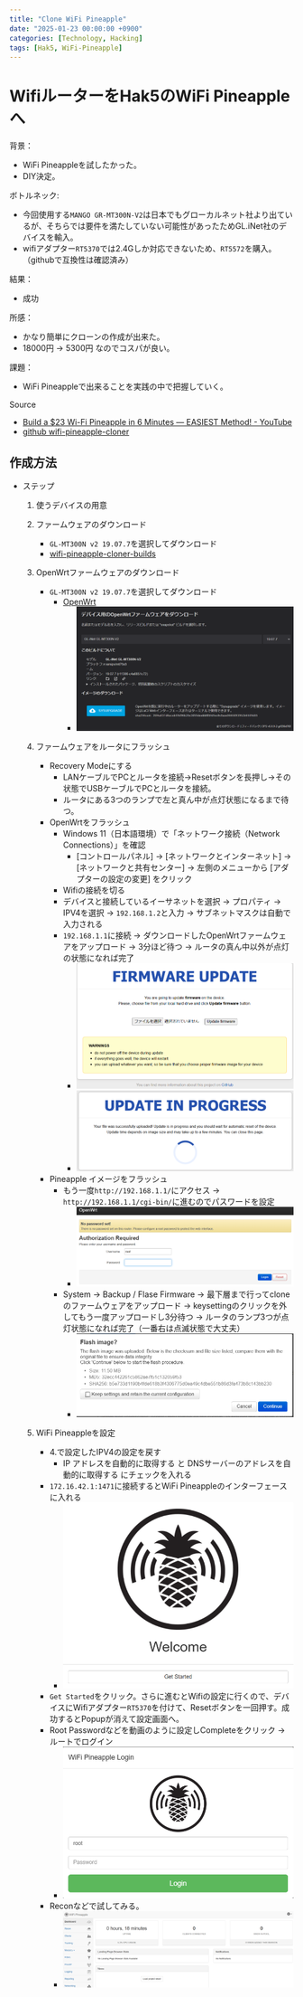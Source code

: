 ```yaml
---
title: "Clone WiFi Pineapple"
date: "2025-01-23 00:00:00 +0900"
categories: [Technology, Hacking]
tags: [Hak5, WiFi-Pineapple]
---
```


# WifiルーターをHak5のWiFi Pineappleへ

背景：
- WiFi Pineappleを試したかった。
- DIY決定。

ボトルネック:
- 今回使用する`MANGO GR-MT300N-V2`は日本でもグローカルネット社より出ているが、そちらでは要件を満たしていない可能性があったためGL.iNet社のデバイスを輸入。
- wifiアダプター`RT5370`では2.4Gしか対応できないため、`RT5572`を購入。（githubで互換性は確認済み）

結果：
- 成功

所感：
- かなり簡単にクローンの作成が出来た。
- 18000円 → 5300円 なのでコスパが良い。

課題：
- WiFi Pineappleで出来ることを実践の中で把握していく。

Source
- [Build a $23 Wi-Fi Pineapple in 6 Minutes — EASIEST Method! - YouTube](https://www.youtube.com/watch?v=udnxagkSzoA)
- [github wifi-pineapple-cloner](https://github.com/xchwarze/wifi-pineapple-cloner)

## 作成方法
- ステップ
  1. 使うデバイスの用意
  2. ファームウェアのダウンロード
      - `GL-MT300N v2 19.07.7`を選択してダウンロード
      - [wifi-pineapple-cloner-builds](https://gitlab.com/xchwarze/wifi-pineapple-cloner-builds)
  
  3. OpenWrtファームウェアのダウンロード
      - `GL-MT300N v2 19.07.7`を選択してダウンロード
        - [OpenWrt](https://firmware-selector.openwrt.org/)
          - ![alt text](../assets/images/Screenshot_2025-01-23_145122.png)
  
  4. ファームウェアをルータにフラッシュ
      - Recovery Modeにする
        - LANケーブルでPCとルータを接続→Resetボタンを長押し→その状態でUSBケーブルでPCとルータを接続。
        - ルータにある3つのランプで左と真ん中が点灯状態になるまで待つ。
      - OpenWrtをフラッシュ
        - Windows 11（日本語環境）で「ネットワーク接続（Network Connections）」を確認
          - [コントロールパネル] → [ネットワークとインターネット] → [ネットワークと共有センター] → 左側のメニューから [アダプターの設定の変更] をクリック
        - Wifiの接続を切る
        - デバイスと接続しているイーサネットを選択 → プロパティ → IPV4を選択 → `192.168.1.2`と入力 → サブネットマスクは自動で入力される
        - `192.168.1.1`に接続 → ダウンロードしたOpenWrtファームウェアをアップロード → 3分ほど待つ → ルータの真ん中以外が点灯の状態になれば完了
          - ![alt text](../assets/images/Screenshot_2025-01-23_151933.png)
          - ![alt text](../assets/images/Screenshot_2025-01-23_152025.png)
      - Pineapple イメージをフラッシュ
        - もう一度`http://192.168.1.1/`にアクセス → `http://192.168.1.1/cgi-bin/`に進むのでパスワードを設定
          - ![alt text](../assets/images/Screenshot_2025-01-23_153042.png)
        - System → Backup / Flase Firmware → 最下層まで行ってcloneのファームウェアをアップロード → keysettingのクリックを外してもう一度アップロードし3分待つ → ルータのランプ3つが点灯状態になれば完了（一番右は点滅状態で大丈夫）
          - ![alt text](../assets/images/Screenshot_2025-01-23_153530.png)
  
  5. WiFi Pineappleを設定
      - 4.で設定したIPV4の設定を戻す
        - IP アドレスを自動的に取得する と DNSサーバーのアドレスを自動的に取得する にチェックを入れる
      - `172.16.42.1:1471`に接続するとWiFi Pineappleのインターフェースに入れる
          - ![alt text](../assets/images/Screenshot_2025-01-23_154800.png)
      - `Get Started`をクリック。さらに進むとWifiの設定に行くので、デバイスにWifiアダプター`RT5370`を付けて、Resetボタンを一回押す。成功するとPopupが消えて設定画面へ。
      - Root Passwordなどを動画のように設定しCompleteをクリック → ルートでログイン
          - ![alt text](../assets/images/Screenshot_2025-01-23_155512.png)
      - Reconなどで試してみる。
          - ![alt text](../assets/images/Screenshot_2025-01-23_155618.png)
